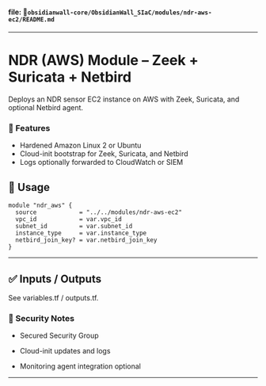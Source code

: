 
#### file: 📁`obsidianwall-core/ObsidianWall_SIaC/modules/ndr-aws-ec2/README.md`


---


# NDR (AWS) Module – Zeek + Suricata + Netbird

Deploys an NDR sensor EC2 instance on AWS with Zeek, Suricata, and optional Netbird agent.

### 🚀 Features

- Hardened Amazon Linux 2 or Ubuntu
- Cloud-init bootstrap for Zeek, Suricata, and Netbird
- Logs optionally forwarded to CloudWatch or SIEM

## 🧩 Usage

```hcl
module "ndr_aws" {
  source            = "../../modules/ndr-aws-ec2"
  vpc_id            = var.vpc_id
  subnet_id         = var.subnet_id
  instance_type     = var.instance_type
  netbird_join_key? = var.netbird_join_key
}
```
---

## ✅ Inputs / Outputs
See variables.tf / outputs.tf.

### 🔐 Security Notes
 - Secured Security Group

 - Cloud-init updates and logs

 - Monitoring agent integration optional

--- 
